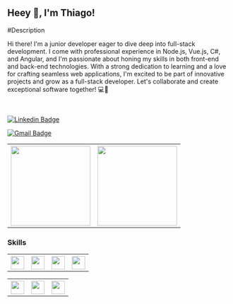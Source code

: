 
## Heey 👋, I'm Thiago!

#Description

Hi there! I'm a junior developer eager to dive deep into full-stack development. I come with professional experience in Node.js, Vue.js, C#, and Angular, and I'm passionate about honing my skills in both front-end and back-end technologies. With a strong dedication to learning and a love for crafting seamless web applications, I'm excited to be part of innovative projects and grow as a full-stack developer. Let's collaborate and create exceptional software together! 💻🚀

<!-- 
<img style="margin-left=50px;" class="margin-l" height=150px width=200px src="https://cdn.dribbble.com/users/330915/screenshots/3587000/10_coding_dribbble.gif">
-->


<br/>

[![Linkedin Badge](https://img.shields.io/badge/LinkedIn-0077B5?style=flat-square&logo=linkedin&logoColor=white)](www.linkedin.com/in/thiagooyo)

[![Gmail Badge](https://img.shields.io/badge/-Gmail-c14438?style=flat-square&logo=Gmail&logoColor=white&link=mailto:thiagooyo@gmail.com)](mailto:thiagooyo@gmail.com)


<table>
  <th>
    <img height="180em" src="https://github-readme-stats.vercel.app/api/top-langs/?username=ThiagoOyo&layout=compact&langs_count=7&theme=dracula"/>
  </th>
  <th>
    <img height="180em" src="https://github-readme-stats.vercel.app/api?username=ThiagoOyo&show_icons=true&theme=dracula&include_all_commits=true&count_private=true"/>
  </th> 
</table>

### Skills
<!-- ## Languages -->
<div>
  <table>
    <th>
      <img height=30px width=30px src="https://cdn.jsdelivr.net/gh/devicons/devicon/icons/angularjs/angularjs-original.svg" />    
    </th>
    <th>
      <img height=30px width=30px src="https://cdn.jsdelivr.net/gh/devicons/devicon/icons/csharp/csharp-original.svg" />
    </th>
    <th>
      <img height=30px width=30px src="https://cdn.jsdelivr.net/gh/devicons/devicon/icons/vuejs/vuejs-original-wordmark.svg" />
    </th>
    <th>
      <img height=30px width=30px src="https://cdn.jsdelivr.net/gh/devicons/devicon/icons/nodejs/nodejs-original-wordmark.svg" />
    </th>
  </table>

</div>

<!-- ## Tools -->
<div> 
<table>
	<th>	  <img height=30px width=30px src="https://cdn.jsdelivr.net/gh/devicons/devicon/icons/vscode/vscode-original.svg" />
	</th>
	<th>  <img height=30px width=30px src="https://cdn.jsdelivr.net/gh/devicons/devicon/icons/docker/docker-original-wordmark.svg" />
	</th>
	<th>  <img height=30px width=30px src="https://cdn.jsdelivr.net/gh/devicons/devicon/icons/git/git-original.svg" />
	</th>
</table>
</div>
